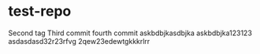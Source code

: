 # test-repo
Second tag
Third commit
fourth commit
askbdbjkasdbjka
askbdbjka123123
asdasdasd32r23rfvg
2qew23edewtgkkkrlrr
